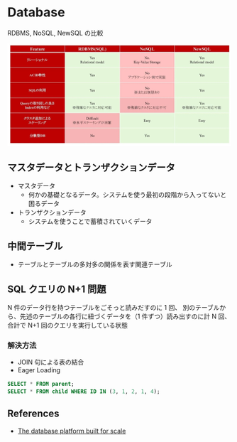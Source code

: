 # Database

RDBMS, NoSQL, NewSQL の比較

![db-comparison](https://github.com/hiromaily/documents/raw/main/images/db-comparison.webp "db-comparison")

## マスタデータとトランザクションデータ

- マスタデータ
  - 何かの基礎となるデータ。システムを使う最初の段階から入ってないと困るデータ
- トランザクションデータ
  - システムを使うことで蓄積されていくデータ

## 中間テーブル

- テーブルとテーブルの多対多の関係を表す関連テーブル

## SQL クエリの N+1 問題

N 件のデータ行を持つテーブルをごそっと読みだすのに 1 回、
別のテーブルから、先述のテーブルの各行に紐づくデータを（1 件ずつ）読み出すのに計 N 回、
合計で N+1 回のクエリを実行している状態

### 解決方法

- JOIN 句による表の結合
- Eager Loading

```sql
SELECT * FROM parent;
SELECT * FROM child WHERE ID IN (3, 1, 2, 1, 4);
```

## References

- [The database platform built for scale](https://planetscale.com/)
